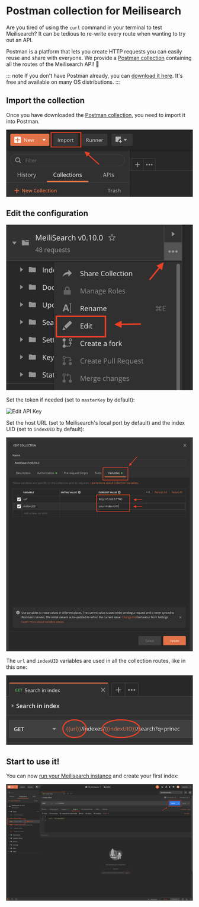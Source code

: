 # Postman collection for Meilisearch

Are you tired of using the `curl` command in your terminal to test Meilisearch? It can be tedious to re-write every route when wanting to try out an API.

Postman is a platform that lets you create HTTP requests you can easily reuse and share with everyone. We provide a <a href="/postman/meilisearch-collection.json" download="meilisearch-postman-collection.json">Postman collection</a> containing all the routes of the Meilisearch API! 🚀

::: note
If you don't have Postman already, you can [download it here](https://www.postman.com/downloads/).
It's free and available on many OS distributions.
:::

## Import the collection

Once you have downloaded the [Postman collection](/postman/meilisearch-collection.json), you need to import it into Postman.

![Collection import](/postman/import.png)

## Edit the configuration

![Edit](/postman/edit.png)

Set the token if needed (set to `masterKey` by default):

![Edit API Key](/postman/set_token.png)

Set the host URL (set to Meilisearch's local port by default) and the index UID (set to `indexUID` by default):

![Edit variables](/postman/set_variables.png)

The `url` and `indexUID` variables are used in all the collection routes, like in this one:

![URL example](/postman/url.png)

## Start to use it!

You can now [run your Meilisearch instance](/learn/getting_started/installation.md) and create your first index:

![Create index](/postman/create_index.png)
